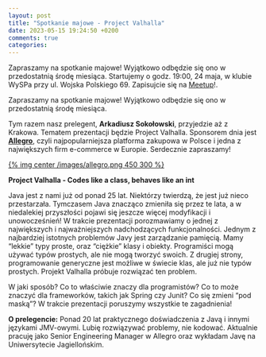 ```yaml
---
layout: post
title: "Spotkanie majowe - Project Valhalla"
date: 2023-05-15 19:24:50 +0200
comments: true
categories: 
---
```


Zapraszamy na spotkanie majowe! Wyjątkowo odbędzie się ono w przedostatnią środę miesiąca.
Startujemy o godz. 19:00, 24 maja, w klubie WySPa przy ul. Wojska Polskiego 69. Zapisujcie się na <a href="https://www.meetup.com/zielona-gora-jug/events/293494261/" target="_blank">Meetup</a>!.

Zapraszamy na spotkanie majowe! Wyjątkowo odbędzie się ono w przedostatnią środę miesiąca.

Tym razem nasz prelegent, <b>Arkadiusz Sokołowski</b>, przyjedzie aż z Krakowa. Tematem prezentacji będzie Project Valhalla. Sponsorem dnia jest <a href="https://allegro.pl/" target="_blank"><b>Allegro</b></a>, czyli najpopularniejsza platforma zakupowa w Polsce i jedna z największych firm e-commerce w Europie. Serdecznie zapraszamy!

[{% img center /images/allegro.png 450 300 %}](https://allegro.pl/)

<b>Project Valhalla - Codes like a class, behaves like an int</b>

Java jest z nami już od ponad 25 lat. Niektórzy twierdzą, że jest już nieco przestarzała. Tymczasem Java znacząco zmieniła się przez te lata, a w niedalekiej przyszłości pojawi się jeszcze więcej modyfikacji i unowocześnień! W trakcie prezentacji porozmawiamy o jednej z największych i najważniejszych nadchodzących funkcjonalności.
Jednym z najbardziej istotnych problemów Javy jest zarządzanie pamięcią. Mamy “lekkie” typy proste, oraz “ciężkie” klasy i obiekty. Programiści mogą używać typów prostych, ale nie mogą tworzyć swoich. Z drugiej strony, programowanie generyczne jest możliwe w świecie klas, ale już nie typów prostych. Projekt Valhalla próbuje rozwiązać ten problem.

W jaki sposób? Co to właściwie znaczy dla programistów? Co to może znaczyć dla frameworków, takich jak Spring czy Junit? Co się zmieni “pod maską”? W trakcie prezentacji poruszymy wszystkie te zagadnienia!

<b>O prelegencie:</b> Ponad 20 lat praktycznego doświadczenia z Javą i innymi językami JMV-owymi. Lubię rozwiązywać problemy, nie kodować. Aktualnie pracuję jako Senior Engineering Manager w Allegro oraz wykładam Javę na Uniwersytecie Jagiellońskim.